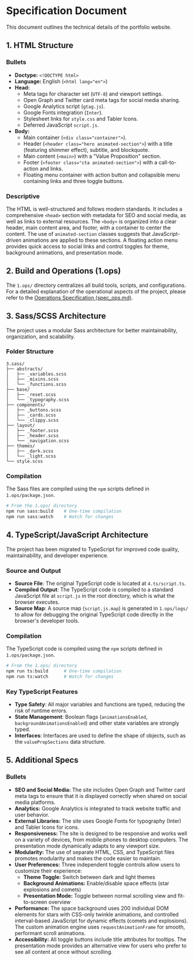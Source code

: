 # Specification Document

This document outlines the technical details of the portfolio website.

## 1. HTML Structure

### Bullets

*   **Doctype:** `<!DOCTYPE html>`
*   **Language:** English (`<html lang="en">`)
*   **Head:**
    *   Meta tags for character set (`UTF-8`) and viewport settings.
    *   Open Graph and Twitter card meta tags for social media sharing.
    *   Google Analytics script (`gtag.js`).
    *   Google Fonts integration (`Inter`).
    *   Stylesheet links for `style.css` and Tabler Icons.
    *   Deferred JavaScript `script.js`.
*   **Body:**
    *   Main container (`<div class="container">`).
    *   Header (`<header class="hero animated-section">`) with a title (featuring shimmer effect), subtitle, and blockquote.
    *   Main content (`<main>`) with a "Value Proposition" section.
    *   Footer (`<footer class="cta animated-section">`) with a call-to-action and links.
    *   Floating menu container with action button and collapsible menu containing links and three toggle buttons.

### Descriptive

The HTML is well-structured and follows modern standards. It includes a comprehensive `<head>` section with metadata for SEO and social media, as well as links to external resources. The `<body>` is organized into a clear header, main content area, and footer, with a container to center the content. The use of `animated-section` classes suggests that JavaScript-driven animations are applied to these sections. A floating action menu provides quick access to social links and control toggles for theme, background animations, and presentation mode.

## 2. Build and Operations (1.ops)

The `1.ops/` directory centralizes all build tools, scripts, and configurations. For a detailed explanation of the operational aspects of the project, please refer to the [Operations Specification (spec_ops.md)](spec_ops.md).

## 3. Sass/SCSS Architecture

The project uses a modular Sass architecture for better maintainability, organization, and scalability.

### Folder Structure

```
3.sass/
├── abstracts/
│   ├── _variables.scss
│   ├── _mixins.scss
│   └── _functions.scss
├── base/
│   ├── _reset.scss
│   └── _typography.scss
├── components/
│   ├── _buttons.scss
│   ├── _cards.scss
│   └── _clippy.scss
├── layout/
│   ├── _footer.scss
│   ├── _header.scss
│   └── _navigation.scss
├── themes/
│   ├── _dark.scss
│   └── _light.scss
└── style.scss
```

### Compilation

The Sass files are compiled using the `npm` scripts defined in `1.ops/package.json`.

```bash
# From the 1.ops/ directory
npm run sass:build    # One-time compilation
npm run sass:watch    # Watch for changes
```

## 4. TypeScript/JavaScript Architecture

The project has been migrated to TypeScript for improved code quality, maintainability, and developer experience.

### Source and Output

*   **Source File**: The original TypeScript code is located at `4.ts/script.ts`.
*   **Compiled Output**: The TypeScript code is compiled to a standard JavaScript file at `script.js` in the root directory, which is what the browser executes.
*   **Source Map**: A source map (`script.js.map`) is generated in `1.ops/logs/` to allow for debugging the original TypeScript code directly in the browser's developer tools.

### Compilation

The TypeScript code is compiled using the `npm` scripts defined in `1.ops/package.json`.

```bash
# From the 1.ops/ directory
npm run ts:build      # One-time compilation
npm run ts:watch      # Watch for changes
```

### Key TypeScript Features

*   **Type Safety**: All major variables and functions are typed, reducing the risk of runtime errors.
*   **State Management**: Boolean flags (`animationsEnabled`, `backgroundAnimationsEnabled`) and other state variables are strongly typed.
*   **Interfaces**: Interfaces are used to define the shape of objects, such as the `valuePropSections` data structure.

## 5. Additional Specs

### Bullets

*   **SEO and Social Media:** The site includes Open Graph and Twitter card meta tags to ensure that it is displayed correctly when shared on social media platforms.
*   **Analytics:** Google Analytics is integrated to track website traffic and user behavior.
*   **External Libraries:** The site uses Google Fonts for typography (Inter) and Tabler Icons for icons.
*   **Responsiveness:** The site is designed to be responsive and works well on a variety of devices, from mobile phones to desktop computers. The presentation mode dynamically adapts to any viewport size.
*   **Modularity:** The use of separate HTML, CSS, and TypeScript files promotes modularity and makes the code easier to maintain.
*   **User Preferences:** Three independent toggle controls allow users to customize their experience:
    *   **Theme Toggle:** Switch between dark and light themes
    *   **Background Animations:** Enable/disable space effects (star explosions and comets)
    *   **Presentation Mode:** Toggle between normal scrolling view and fit-to-screen overview
*   **Performance:** The space background uses 200 individual DOM elements for stars with CSS-only twinkle animations, and controlled interval-based JavaScript for dynamic effects (comets and explosions). The custom animation engine uses `requestAnimationFrame` for smooth, performant scroll animations.
*   **Accessibility:** All toggle buttons include title attributes for tooltips. The presentation mode provides an alternative view for users who prefer to see all content at once without scrolling.